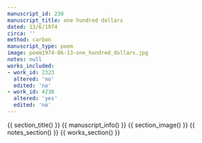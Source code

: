```yaml
---
manuscript_id: 230
manuscript_title: one hundred dollars
dated: 13/6/1974
circa: ''
method: carbon
manuscript_type: poem
image: poem1974-06-13-one_hundred_dollars.jpg
notes: null
works_included:
- work_id: 2323
  altered: 'no'
  edited: 'no'
- work_id: 4238
  altered: 'yes'
  edited: 'no'
---
```


{{ section_title() }}
{{ manuscript_info() }}
{{ section_image() }}
{{ notes_section() }}
{{ works_section() }}
